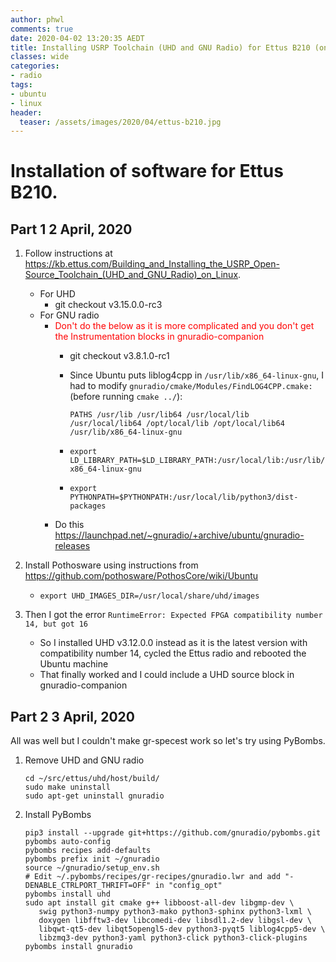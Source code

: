 ```yaml
---
author: phwl
comments: true
date: 2020-04-02 13:20:35 AEDT
title: Installing USRP Toolchain (UHD and GNU Radio) for Ettus B210 (on Ubuntu 18.04)
classes: wide
categories:
- radio
tags:
- ubuntu
- linux
header:
  teaser: /assets/images/2020/04/ettus-b210.jpg
---
```


# Installation of software for Ettus B210.

## Part 1 2 April, 2020

<!-- more -->

1. Follow instructions at <https://kb.ettus.com/Building_and_Installing_the_USRP_Open-Source_Toolchain_(UHD_and_GNU_Radio)_on_Linux>. 
   * For UHD
     * git checkout v3.15.0.0-rc3
   * For GNU radio
     * <span style="color:red"> Don't do the below as it is more complicated and you don't get the Instrumentation blocks in gnuradio-companion</span>
        * git checkout v3.8.1.0-rc1
        * Since Ubuntu puts liblog4cpp in ```/usr/lib/x86_64-linux-gnu```, I had to modify ```gnuradio/cmake/Modules/FindLOG4CPP.cmake:``` (before running ```cmake ../```):

          ~~~
          PATHS /usr/lib /usr/lib64 /usr/local/lib  /usr/local/lib64 /opt/local/lib /opt/local/lib64 /usr/lib/x86_64-linux-gnu
          ~~~
        * ```export LD_LIBRARY_PATH=$LD_LIBRARY_PATH:/usr/local/lib:/usr/lib/x86_64-linux-gnu```
        * ```export PYTHONPATH=$PYTHONPATH:/usr/local/lib/python3/dist-packages```
     * Do this <https://launchpad.net/~gnuradio/+archive/ubuntu/gnuradio-releases>

1. Install Pothosware using instructions from <https://github.com/pothosware/PothosCore/wiki/Ubuntu>
     * ```export UHD_IMAGES_DIR=/usr/local/share/uhd/images```
     
1. Then I got the error ```RuntimeError: Expected FPGA compatibility number 14, but got 16```
     * So I installed UHD v3.12.0.0 instead as it is the latest version with compatibility number 14, cycled the Ettus radio and rebooted the Ubuntu machine
     * That finally worked and I could include a UHD source block in gnuradio-companion

## Part 2 3 April, 2020
All was well but I couldn't make gr-specest work so let's try using PyBombs.

1. Remove UHD and GNU radio
   ~~~
   cd ~/src/ettus/uhd/host/build/
   sudo make uninstall
   sudo apt-get uninstall gnuradio
   ~~~

2. Install PyBombs
   ~~~
   pip3 install --upgrade git+https://github.com/gnuradio/pybombs.git
   pybombs auto-config
   pybombs recipes add-defaults
   pybombs prefix init ~/gnuradio
   source ~/gnuradio/setup_env.sh
   # Edit ~/.pybombs/recipes/gr-recipes/gnuradio.lwr and add "-DENABLE_CTRLPORT_THRIFT=OFF" in "config_opt"
   pybombs install uhd
   sudo apt install git cmake g++ libboost-all-dev libgmp-dev \
      swig python3-numpy python3-mako python3-sphinx python3-lxml \
      doxygen libfftw3-dev libcomedi-dev libsdl1.2-dev libgsl-dev \
      libqwt-qt5-dev libqt5opengl5-dev python3-pyqt5 liblog4cpp5-dev \
      libzmq3-dev python3-yaml python3-click python3-click-plugins
   pybombs install gnuradio
   ~~~
